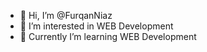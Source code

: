 - 👋 Hi, I’m @FurqanNiaz
- 👀 I’m interested in WEB Development
- 🌱 Currently I’m learning WEB Development
